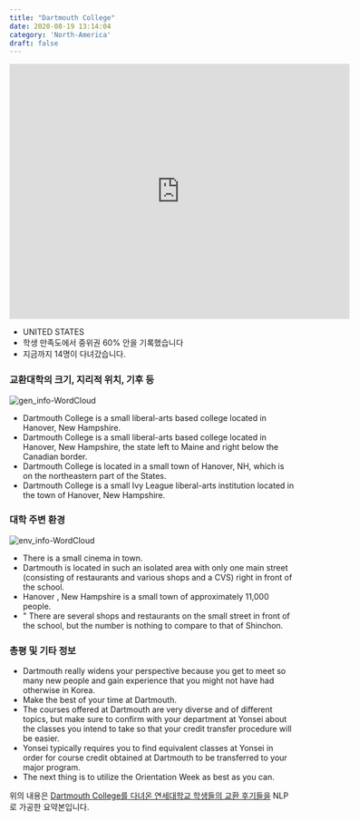 ```yaml
---
title: "Dartmouth College"
date: 2020-08-19 13:14:04
category: 'North-America'
draft: false
---
```


<iframe
width="600"
height="450"
frameborder="0" style="border:0"
src="https://www.google.com/maps/embed/v1/place?key=AIzaSyC9e1AME-pVmWC4hBpFdu5S4dKzyepa3HQ&q=Dartmouth+College&center=43.70444060000001,-72.28869350000002&zoom=14" allowfullscreen>
</iframe>

* UNITED STATES
* 학생 만족도에서 중위권 60% 안을 기록했습니다
* 지금까지 14명이 다녀갔습니다. 

### 교환대학의 크기, 지리적 위치, 기후 등

![gen_info-WordCloud](../univ_wordclouds_okt/gen_info/US000057_gen_info_okt.png)

* Dartmouth College is a small liberal-arts based college located in Hanover, New Hampshire.
* Dartmouth College is a small liberal-arts based college located in Hanover, New Hampshire, the state left to Maine and right below the Canadian border.
* Dartmouth College is located in a small town of Hanover, NH, which is on the northeastern part of the States.
* Dartmouth College is a small Ivy League liberal-arts institution located in the town of Hanover, New Hampshire.


### 대학 주변 환경

![env_info-WordCloud](../univ_wordclouds_okt/env_info/US000057_env_info_okt.png)

* There is a small cinema in town.
* Dartmouth is located in such an isolated area with only one main street (consisting of restaurants and various shops and a CVS) right in front of the school.
* Hanover , New Hampshire is a small town of approximately 11,000 people.
* " There are several shops and restaurants on the small street in front of the school, but the number is nothing to compare to that of Shinchon.


### 총평 및 기타 정보 
* Dartmouth really widens your perspective because you get to meet so many new people and gain experience that you might not have had otherwise in Korea.
* Make the best of your time at Dartmouth.
* The courses offered at Dartmouth are very diverse and of different topics, but make sure to confirm with your department at Yonsei about the classes you intend to take so that your credit transfer procedure will be easier.
* Yonsei typically requires you to find equivalent classes at Yonsei in order for course credit obtained at Dartmouth to be transferred to your major program.
* The next thing is to utilize the Orientation Week as best as you can.


위의 내용은 [Dartmouth College를 다녀온 연세대학교 학생들의 교환 후기들을](http://oia.yonsei.ac.kr/partner/expReport.asp?ucode=US000057&bgbn=A) NLP로 가공한 요약본입니다. 

